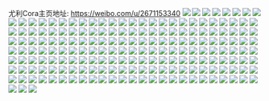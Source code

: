 尤利Cora主页地址: https://weibo.com/u/2671153340 
![](https://wx4.sinaimg.cn/mw2000/9f3690bcgy1h8ud7usggaj22c035ikjn.jpg) 
![](https://wx4.sinaimg.cn/mw2000/9f3690bcgy1h8ud81izmkj2290300npf.jpg) 
![](https://wx4.sinaimg.cn/mw2000/9f3690bcgy1h8ud875no9j22ao35sb2c.jpg) 
![](https://wx4.sinaimg.cn/mw2000/9f3690bcgy1h8ud8je284j22bs35su0z.jpg) 
![](https://wx4.sinaimg.cn/mw2000/9f3690bcgy1h8pwxa8pd3j22903004qr.jpg) 
![](https://wx4.sinaimg.cn/mw2000/9f3690bcgy1h8pwx7z5quj22903007wj.jpg) 
![](https://wx4.sinaimg.cn/mw2000/9f3690bcgy1h8pwxbkkusj21pc29skjl.jpg) 
![](https://wx4.sinaimg.cn/mw2000/9f3690bcgy1h8oj1lok9dj23402c0e83.jpg) 
![](https://wx4.sinaimg.cn/mw2000/9f3690bcgy1h85245lbhaj225c2v4b29.jpg) 
![](https://wx4.sinaimg.cn/mw2000/9f3690bcgy1h8524082izj21zq2pq7wh.jpg) 
![](https://wx4.sinaimg.cn/mw2000/9f3690bcgy1h8523z30btj225c2v4x6p.jpg) 
![](https://wx4.sinaimg.cn/mw2000/9f3690bcgy1h852421wxrj22342s5x6p.jpg) 
![](https://wx4.sinaimg.cn/mw2000/9f3690bcgy1h8523uv95qj225c2v44qp.jpg) 
![](https://wx4.sinaimg.cn/mw2000/9f3690bcgy1h85243xt81j22342s5x6p.jpg) 
![](https://wx4.sinaimg.cn/mw2000/9f3690bcgy1h84npnvmefj22c035i1l1.jpg) 
![](https://wx4.sinaimg.cn/mw2000/9f3690bcgy1h84npt0njxj22c035mu10.jpg) 
![](https://wx4.sinaimg.cn/mw2000/9f3690bcgy1h84npy8adaj22c0340kjp.jpg) 
![](https://wx4.sinaimg.cn/mw2000/9f3690bcgy1h84nq1gj9jj22c03407wj.jpg) 
![](https://wx4.sinaimg.cn/mw2000/9f3690bcgy1h84npjgz6ej22bk35su10.jpg) 
![](https://wx4.sinaimg.cn/mw2000/9f3690bcgy1h84nq72518j22c034qnph.jpg) 
![](https://wx4.sinaimg.cn/mw2000/9f3690bcgy1h827c7kfd4j225c2wnx6p.jpg) 
![](https://wx4.sinaimg.cn/mw2000/9f3690bcgy1h827cacx7pj22v425ce81.jpg) 
![](https://wx4.sinaimg.cn/mw2000/9f3690bcgy1h827hw20fuj22c03404qr.jpg) 
![](https://wx4.sinaimg.cn/mw2000/9f3690bcgy1h827cdfa0zj22v42804qq.jpg) 
![](https://wx4.sinaimg.cn/mw2000/9f3690bcgy1h827c4h7z6j225c2v4qv5.jpg) 
![](https://wx4.sinaimg.cn/mw2000/9f3690bcgy1h827cfx8ufj225c2v4hdt.jpg) 
![](https://wx4.sinaimg.cn/mw2000/9f3690bcgy1h827cm4ohtj225c2v4e81.jpg) 
![](https://wx4.sinaimg.cn/mw2000/9f3690bcgy1h827ch1pd4j225c2v4kjl.jpg) 
![](https://wx4.sinaimg.cn/mw2000/9f3690bcgy1h827cjucemj225c2v4hdt.jpg) 
![](https://wx4.sinaimg.cn/mw2000/9f3690bcgy1h7y5d1wnr2j22c035ux6r.jpg) 
![](https://wx4.sinaimg.cn/mw2000/9f3690bcgy1h7w57i1h3aj22c034qkjm.jpg) 
![](https://wx4.sinaimg.cn/mw2000/9f3690bcgy1h7w57dprsej224c36ckem.jpg) 
![](https://wx4.sinaimg.cn/mw2000/9f3690bcgy1h7w588wjl2j22662w8qtv.jpg) 
![](https://wx4.sinaimg.cn/mw2000/9f3690bcgy1h7w57cszuwj22682yuhcw.jpg) 
![](https://wx4.sinaimg.cn/mw2000/9f3690bcgy1h7w57gjz9wj22c0353npe.jpg) 
![](https://wx4.sinaimg.cn/mw2000/9f3690bcgy1h7w57bwlxrj224j36knpa.jpg) 
![](https://wx4.sinaimg.cn/mw2000/9f3690bcgy1h7ldso01jkj223z35s7wi.jpg) 
![](https://wx4.sinaimg.cn/mw2000/9f3690bcgy1h6p3f4mtfuj22802yob2b.jpg) 
![](https://wx4.sinaimg.cn/mw2000/9f3690bcgy1h6p3f2bv4aj22c0340kjm.jpg) 
![](https://wx4.sinaimg.cn/mw2000/9f3690bcgy1h6ccue7pzgj22c03407d9.jpg) 
![](https://wx4.sinaimg.cn/mw2000/9f3690bcgy1h6ccuhrdyjj22c0340tbq.jpg) 
![](https://wx4.sinaimg.cn/mw2000/9f3690bcgy1h6ccua50wdj223k2squ0y.jpg) 
![](https://wx4.sinaimg.cn/mw2000/9f3690bcgy1h6ccul7u3jj22c034010a.jpg) 
![](https://wx4.sinaimg.cn/mw2000/9f3690bcgy1h6a0o1eip7j22802z84qr.jpg) 
![](https://wx4.sinaimg.cn/mw2000/9f3690bcgy1h6a0tw91n7j22802yonbh.jpg) 
![](https://wx4.sinaimg.cn/mw2000/9f3690bcgy1h6a0triemmj22c0340b2a.jpg) 
![](https://wx4.sinaimg.cn/mw2000/9f3690bcgy1h6a0o4nks8j22802yonpe.jpg) 
![](https://wx4.sinaimg.cn/mw2000/9f3690bcgy1h6a0o7ezotj22802yo4qp.jpg) 
![](https://wx4.sinaimg.cn/mw2000/9f3690bcgy1h6a0tuqikoj22c03407wh.jpg) 
![](https://wx4.sinaimg.cn/mw2000/9f3690bcgy1h6a0u1wfvhj22802yo7su.jpg) 
![](https://wx4.sinaimg.cn/mw2000/9f3690bcgy1h52991snv9j22yo2804qr.jpg) 
![](https://wx4.sinaimg.cn/mw2000/9f3690bcgy1h5298uxbr6j22w6264qv6.jpg) 
![](https://wx4.sinaimg.cn/mw2000/9f3690bcgy1h4l0c0rhblj223i2sq7wi.jpg) 
![](https://wx4.sinaimg.cn/mw2000/9f3690bcgy1h4l0c3ebvzj22802yob2a.jpg) 
![](https://wx4.sinaimg.cn/mw2000/9f3690bcgy1h4l0by4vlvj21tm2fhkjm.jpg) 
![](https://wx4.sinaimg.cn/mw2000/9f3690bcgy1h4chxtnhbaj22aw32ihdw.jpg) 
![](https://wx4.sinaimg.cn/mw2000/9f3690bcgy1h4chz80wo6j22c0340kjl.jpg) 
![](https://wx4.sinaimg.cn/mw2000/9f3690bcgy1h3ajxtp3z9j21sb2f9u0x.jpg) 
![](https://wx4.sinaimg.cn/mw2000/9f3690bcgy1h3ajxwua96j22802yox6q.jpg) 
![](https://wx4.sinaimg.cn/mw2000/9f3690bcgy1h2qrrc9nfnj22802yob2a.jpg) 
![](https://wx4.sinaimg.cn/mw2000/9f3690bcgy1h2qrraa7abj229g30lx6q.jpg) 
![](https://wx4.sinaimg.cn/mw2000/9f3690bcgy1h2qmsnpzjjj21ho1zkhdt.jpg) 
![](https://wx4.sinaimg.cn/mw2000/9f3690bcgy1h2qmsurk63j22802yonpe.jpg) 
![](https://wx4.sinaimg.cn/mw2000/9f3690bcgy1h2qmsj7gt0j22802yoqv6.jpg) 
![](https://wx4.sinaimg.cn/mw2000/9f3690bcgy1h2qmtegzbkj22c0340kjo.jpg) 
![](https://wx4.sinaimg.cn/mw2000/9f3690bcgy1h2aazoj51gj22801o04qq.jpg) 
![](https://wx4.sinaimg.cn/mw2000/9f3690bcgy1h2aazu0kd7j22c0340e82.jpg) 
![](https://wx4.sinaimg.cn/mw2000/9f3690bcgy1h2abl5ab4tj22c03407wj.jpg) 
![](https://wx4.sinaimg.cn/mw2000/9f3690bcgy1h21ajjf94nj22c0340npd.jpg) 
![](https://wx4.sinaimg.cn/mw2000/9f3690bcgy1h21ajhzo58j222r2rokjm.jpg) 
![](https://wx4.sinaimg.cn/mw2000/9f3690bcgy1h21ajkxp5lj22b435sx6p.jpg) 
![](https://wx4.sinaimg.cn/mw2000/9f3690bcgy1h1vmfthxenj21yu2mi4qq.jpg) 
![](https://wx4.sinaimg.cn/mw2000/9f3690bcgy1h1vmfzoiowj22wd2697wj.jpg) 
![](https://wx4.sinaimg.cn/mw2000/9f3690bcgy1h1vmfr7lukj22qr222npe.jpg) 
![](https://wx4.sinaimg.cn/mw2000/9f3690bcgy1h1vmfvhffbj22z228a1ky.jpg) 
![](https://wx4.sinaimg.cn/mw2000/9f3690bcgy1h1tm5q7vgnj23402c0e82.jpg) 
![](https://wx4.sinaimg.cn/mw2000/9f3690bcgy1h1tm5u5eabj233y2by4qr.jpg) 
![](https://wx4.sinaimg.cn/mw2000/9f3690bcgy1h1qyzotsn5j23402c0kjm.jpg) 
![](https://wx4.sinaimg.cn/mw2000/9f3690bcgy1h1gp460skmj22yo280hdu.jpg) 
![](https://wx4.sinaimg.cn/mw2000/9f3690bcgy1h0y877r9dwj234022ou0y.jpg) 
![](https://wx4.sinaimg.cn/mw2000/9f3690bcgy1h0ix0wft1xj22v44aoqv6.jpg) 
![](https://wx4.sinaimg.cn/mw2000/9f3690bcgy1h0ix12onmij24ao2v44qp.jpg) 
![](https://wx4.sinaimg.cn/mw2000/9f3690bcgy1h0ix11cvnyj22v44aou0z.jpg) 
![](https://wx4.sinaimg.cn/mw2000/9f3690bcgy1h0ix0y0sdwj22v44aokjl.jpg) 
![](https://wx4.sinaimg.cn/mw2000/9f3690bcgy1h0ix18ilipj24ao2v44qr.jpg) 
![](https://wx4.sinaimg.cn/mw2000/9f3690bcgy1h0ix0z29kfj22cq3j24qp.jpg) 
![](https://wx4.sinaimg.cn/mw2000/9f3690bcgy1h0ix140of7j24ao2v4b29.jpg) 
![](https://wx4.sinaimg.cn/mw2000/9f3690bcgy1h0ix1a9mllj24ao2v4npd.jpg) 
![](https://wx4.sinaimg.cn/mw2000/9f3690bcgy1h0ix1dx0w8j24ao2v4x6q.jpg) 
![](https://wx4.sinaimg.cn/mw2000/9f3690bcgy1h0iwlwl25rj22v44aox6v.jpg) 
![](https://wx4.sinaimg.cn/mw2000/9f3690bcgy1h0iwm3fgtnj22v44aokjq.jpg) 
![](https://wx4.sinaimg.cn/mw2000/9f3690bcgy1h0iwlshqpwj22v44ao7wo.jpg) 
![](https://wx4.sinaimg.cn/mw2000/9f3690bcgy1h0iwm06u9ej22v44aokjp.jpg) 
![](https://wx4.sinaimg.cn/mw2000/9f3690bcgy1h0iwlou6gvj22v44aou0z.jpg) 
![](https://wx4.sinaimg.cn/mw2000/9f3690bcgy1h0iwlbvl75j22v44aoe85.jpg) 
![](https://wx4.sinaimg.cn/mw2000/9f3690bcgy1h0iwaaw6b1j22v44ao4qv.jpg) 
![](https://wx4.sinaimg.cn/mw2000/9f3690bcgy1h0iw9xpglyj22v44aox6t.jpg) 
![](https://wx4.sinaimg.cn/mw2000/9f3690bcgy1h0iw9umq43j22v44aokjp.jpg) 
![](https://wx4.sinaimg.cn/mw2000/9f3690bcgy1h0iwa0hwarj22v44aohdx.jpg) 
![](https://wx4.sinaimg.cn/mw2000/9f3690bcgy1h2hqo0wlr1j22v44ao4qu.jpg) 
![](https://wx4.sinaimg.cn/mw2000/9f3690bcgy1h2hqnog2srj22v44ao1l1.jpg) 
![](https://wx4.sinaimg.cn/mw2000/9f3690bcgy1gzx8nr9nkzj22c0353e83.jpg) 
![](https://wx4.sinaimg.cn/mw2000/9f3690bcgy1gzlkgr426bj22yo2801kz.jpg) 
![](https://wx4.sinaimg.cn/mw2000/9f3690bcgy1gxpmiy4g1jj22802yoe83.jpg) 
![](https://wx4.sinaimg.cn/mw2000/9f3690bcgy1gxpmic3u7fj22802yo1kz.jpg) 
![](https://wx4.sinaimg.cn/mw2000/9f3690bcgy1gxpmjgwyruj221p2qa4qr.jpg) 
![](https://wx4.sinaimg.cn/mw2000/9f3690bcgy1gx28npuohkj22802zfb2b.jpg) 
![](https://wx4.sinaimg.cn/mw2000/9f3690bcgy1gx28nt7r4hj22802zgx6q.jpg) 
![](https://wx4.sinaimg.cn/mw2000/9f3690bcgy1gx28nmqqtrj22802z8qv6.jpg) 
![](https://wx4.sinaimg.cn/mw2000/9f3690bcgy1gwt6kr40rkj22802yonpf.jpg) 
![](https://wx4.sinaimg.cn/mw2000/9f3690bcgy1gwt6l23s4sj22802yoe83.jpg) 
![](https://wx4.sinaimg.cn/mw2000/9f3690bcgy1gwt6l59ljzj22c0340hdu.jpg) 
![](https://wx4.sinaimg.cn/mw2000/9f3690bcgy1gwha2qcib9j22c0340qv6.jpg) 
![](https://wx4.sinaimg.cn/mw2000/9f3690bcgy1gwha2scj82j23402c0npe.jpg) 
![](https://wx4.sinaimg.cn/mw2000/9f3690bcgy1gwha2mnzhfj22yo280npf.jpg) 
![](https://wx4.sinaimg.cn/mw2000/9f3690bcgy1gwfm43fqguj21nt27qu0x.jpg) 
![](https://wx4.sinaimg.cn/mw2000/9f3690bcgy1gvt5nwem46j21vh2k5qv5.jpg) 
![](https://wx4.sinaimg.cn/mw2000/002ULT0ogy1gvnyufzvmgj62c03401kz02.jpg) 
![](https://wx4.sinaimg.cn/mw2000/002ULT0ogy1gvnyubvd0uj620y31fu0x02.jpg) 
![](https://wx4.sinaimg.cn/mw2000/002ULT0ogy1gvnyu9ppf2j61z72ytqv502.jpg) 
![](https://wx4.sinaimg.cn/mw2000/002ULT0ogy1gvnyud9k56j61yz2ygnpd02.jpg) 
![](https://wx4.sinaimg.cn/mw2000/002ULT0ogy1gv4wswvqvij61sq2ea1l002.jpg) 
![](https://wx4.sinaimg.cn/mw2000/002ULT0ogy1gv4wstrp4qj62802yo4qu02.jpg) 
![](https://wx4.sinaimg.cn/mw2000/002ULT0ogy1gv4wt05hnnj62802yo1l102.jpg) 
![](https://wx4.sinaimg.cn/mw2000/002ULT0ogy1gv4wt3tgtoj62092pj4qs02.jpg) 
![](https://wx4.sinaimg.cn/mw2000/002ULT0ogy1gv3t5bcqdxj628030bx6q02.jpg) 
![](https://wx4.sinaimg.cn/mw2000/002ULT0ogy1gv3t5drzlij63402c0u0y02.jpg) 
![](https://wx4.sinaimg.cn/mw2000/002ULT0ogy1gv3t58vwfxj623n2o6qv602.jpg) 
![](https://wx4.sinaimg.cn/mw2000/002ULT0ogy1gv3t5i06d0j62802yob2b02.jpg) 
![](https://wx4.sinaimg.cn/mw2000/002ULT0ogy1gv3t5kgguvj628030fx6q02.jpg) 
![](https://wx4.sinaimg.cn/mw2000/002ULT0ogy1gv3t5nmuqyj62c0340npf02.jpg) 
![](https://wx4.sinaimg.cn/mw2000/002ULT0ogy1gv3t5ra8g7j61ho1zkqv502.jpg) 
![](https://wx4.sinaimg.cn/mw2000/002ULT0ogy1gv3t5z7rpgj62802yonpf02.jpg) 
![](https://wx4.sinaimg.cn/mw2000/002ULT0ogy1gv3t5tpbkdj62802yo1kz02.jpg) 
![](https://wx4.sinaimg.cn/mw2000/002ULT0ogy1gv3t8b0v52j62102pc4qq02.jpg) 
![](https://wx4.sinaimg.cn/mw2000/002ULT0ogy1gv3t88ws3mj61hn1zk7wi02.jpg) 
![](https://wx4.sinaimg.cn/mw2000/002ULT0ogy1gv2lgma0vxj62c03407wj02.jpg) 
![](https://wx4.sinaimg.cn/mw2000/002ULT0ogy1gv2lgdzjxkj621q2s2hdv02.jpg) 
![](https://wx4.sinaimg.cn/mw2000/002ULT0ogy1gv2lgphfltj61zj2oqqv602.jpg) 
![](https://wx4.sinaimg.cn/mw2000/002ULT0ogy1gv2lgyiyzvj62802yokjo02.jpg) 
![](https://wx4.sinaimg.cn/mw2000/002ULT0ogy1gv1f00gybsj62802yokjo02.jpg) 
![](https://wx4.sinaimg.cn/mw2000/002ULT0ogy1gv1ezat7irj624i2u0kjo02.jpg) 
![](https://wx4.sinaimg.cn/mw2000/002ULT0ogy1guz3zbeg7xj62c03401l002.jpg) 
![](https://wx4.sinaimg.cn/mw2000/002ULT0ogy1guz3zeg3fhj60ww1dc4j202.jpg) 
![](https://wx4.sinaimg.cn/mw2000/002ULT0ogy1guz3vmb870j60ww1dcnok02.jpg) 
![](https://wx4.sinaimg.cn/mw2000/002ULT0ogy1guz3zgta57j60ww1dch7402.jpg) 
![](https://wx4.sinaimg.cn/mw2000/002ULT0ogy1guz40ar33xj62c0340hdu02.jpg) 
![](https://wx4.sinaimg.cn/mw2000/002ULT0ogy1guz40e4tqvj60ww1dce2y02.jpg) 
![](https://wx4.sinaimg.cn/mw2000/002ULT0ogy1guz3z1pi5kj629s3eokjm02.jpg) 
![](https://wx4.sinaimg.cn/mw2000/002ULT0ogy1guz40hhrn3j60ww1es7ss02.jpg) 
![](https://wx4.sinaimg.cn/mw2000/002ULT0ogy1guz40spu7pj629s3eohdv02.jpg) 
![](https://wx4.sinaimg.cn/mw2000/002ULT0ogy1guu1ulbh64j61w72xchdu02.jpg) 
![](https://wx4.sinaimg.cn/mw2000/002ULT0ogy1guu1upqz2vj623u35s4qr02.jpg) 
![](https://wx4.sinaimg.cn/mw2000/002ULT0ogy1guu1usxuaoj634022oqv702.jpg) 
![](https://wx4.sinaimg.cn/mw2000/002ULT0ogy1guu1uwo4r1j635s23ue8202.jpg) 
![](https://wx4.sinaimg.cn/mw2000/002ULT0ogy1guu1uuk785j622o340kjn02.jpg) 
![](https://wx4.sinaimg.cn/mw2000/002ULT0ogy1guu1yy63tdj60ww1dc4fz02.jpg) 
![](https://wx4.sinaimg.cn/mw2000/002ULT0ogy1gucuo65nwuj61in20v7wh02.jpg) 
![](https://wx4.sinaimg.cn/mw2000/002ULT0ogy1gucuof0cqdj61kn2311kx02.jpg) 
![](https://wx4.sinaimg.cn/mw2000/002ULT0ogy1guae1vqispj62by35skjo02.jpg) 
![](https://wx4.sinaimg.cn/mw2000/002ULT0ogy1gu3uqctbp1j62c03407wj02.jpg) 
![](https://wx4.sinaimg.cn/mw2000/002ULT0ogy1gu3uqt7rqaj61sc2dshdu02.jpg) 
![](https://wx4.sinaimg.cn/mw2000/002ULT0ogy1gu3ur5s521j61sc2dshdu02.jpg) 
![](https://wx4.sinaimg.cn/mw2000/002ULT0ogy1gtt6p1onowj62c0340e8202.jpg) 
![](https://wx4.sinaimg.cn/mw2000/9f3690bcgy1gsjb8c83oaj22bu2bugxz.jpg) 
![](https://wx4.sinaimg.cn/mw2000/9f3690bcgy1gshzmv5cstj22yo280e84.jpg) 
![](https://wx4.sinaimg.cn/mw2000/9f3690bcgy1gshznb3n1oj22c02c07wi.jpg) 
![](https://wx4.sinaimg.cn/mw2000/9f3690bcgy1gshzo646vvj22c0340x6s.jpg) 
![](https://wx4.sinaimg.cn/mw2000/9f3690bcgy1gshzmbg3kaj23402c04qq.jpg) 
![](https://wx4.sinaimg.cn/mw2000/9f3690bcgy1gshzodnnphj22c02c0x6p.jpg) 
![](https://wx4.sinaimg.cn/mw2000/9f3690bcgy1gsi01wxatij21cz1czb29.jpg) 
![](https://wx4.sinaimg.cn/mw2000/9f3690bcgy1gs9fzhhsutj22z228ahdt.jpg) 
![](https://wx4.sinaimg.cn/mw2000/9f3690bcgy1gs1kflyo93j227v27vqv6.jpg) 
![](https://wx4.sinaimg.cn/mw2000/9f3690bcgy1gs1kfjys9lj227x27xx6q.jpg) 
![](https://wx4.sinaimg.cn/mw2000/002ULT0ogy1grivva446oj62yo280e8802.jpg) 
![](https://wx4.sinaimg.cn/mw2000/9f3690bcgy1gqnlvn2fgzj22332z6e82.jpg) 
![](https://wx4.sinaimg.cn/mw2000/9f3690bcgy1gp84jh3o1gj21uq2igb2a.jpg) 
![](https://wx4.sinaimg.cn/mw2000/9f3690bcgy1gp84jdy984j21xz2mr1ky.jpg) 
![](https://wx4.sinaimg.cn/mw2000/9f3690bcly1gobvfzxum7j22802yob2c.jpg) 
![](https://wx4.sinaimg.cn/mw2000/9f3690bcly1gobux5ye1uj228w2zvqp6.jpg) 
![](https://wx4.sinaimg.cn/mw2000/9f3690bcly1gobvbvmufqj21hk1zhnj8.jpg) 
![](https://wx4.sinaimg.cn/mw2000/9f3690bcly1gobux40irkj22c0340u0x.jpg) 
![](https://wx4.sinaimg.cn/mw2000/9f3690bcly1goburgllj5j22yo2804qt.jpg) 
![](https://wx4.sinaimg.cn/mw2000/9f3690bcly1gobut3ye9gj2302291x6q.jpg) 
![](https://wx4.sinaimg.cn/mw2000/9f3690bcly1goburt7cofj23402c01ky.jpg) 
![](https://wx4.sinaimg.cn/mw2000/9f3690bcly1goburmkws8j229y3404qq.jpg) 
